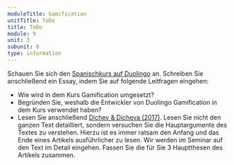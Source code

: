 ```yaml
---
moduleTitle: Gamification
unitTitle: ToDo
title: ToDo
module: 9
unit: 3
subunit: 0
type: information
---
```


Schauen Sie sich den [Spanischkurs auf Duolingo](https://www.duolingo.com/course/es/en/Learn-Spanish) an. Schreiben Sie anschließend ein Essay, indem Sie auf folgende Leitfragen eingehen:

* Wie wird in dem Kurs Gamification umgesetzt?
* Begründen Sie, weshalb die Entwickler von Duolingo Gamification in dem Kurs verwendet haben?
* Lesen Sie anschließend [Dichev & Dicheva (2017)](https://educationaltechnologyjournal.springeropen.com/articles/10.1186/s41239-017-0042-5). Lesen Sie nicht den ganzen Text detailliert, sondern versuchen Sie die Hauptargumente des Textes zu verstehen. Hierzu ist es immer ratsam den Anfang und das Ende eines Artikels ausführlicher zu lesen. Wir werden im Seminar auf den Text im Detail eingehen. Fassen Sie die für Sie 3 Hauptthesen des Artikels zusammen.